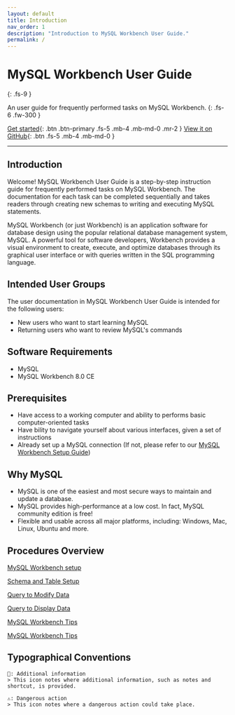 ```yaml
---
layout: default
title: Introduction
nav_order: 1
description: "Introduction to MySQL Workbench User Guide."
permalink: /
---
```


# MySQL Workbench User Guide
{: .fs-9 }

An user guide for frequently performed tasks on MySQL Workbench.
{: .fs-6 .fw-300 }

[Get started](#introduction){: .btn .btn-primary .fs-5 .mb-4 .mb-md-0 .mr-2 } [View it on GitHub](https://github.com/dvalle22/Mel-Danilo-Cody){: .btn .fs-5 .mb-4 .mb-md-0 }

---

## Introduction
Welcome! MySQL Workbench User Guide is a step-by-step instruction guide for frequently performed tasks on MySQL Workbench. The documentation for each task can be completed sequentially and takes readers through creating new schemas to writing and executing MySQL statements.

MySQL Workbench (or just Workbench) is an application software for database design using the popular relational database management system, MySQL. A powerful tool for software developers, Workbench provides a visual environment to create, execute, and optimize databases through its graphical user interface or with queries written in the SQL programming language.

## Intended User Groups
The user documentation in MySQL Workbench User Guide is intended for the following users:
- New users who want to start learning MySQL
- Returning users who want to review MySQL's commands

## Software Requirements
- MySQL
- MySQL Workbench 8.0 CE

## Prerequisites
- Have access to a working computer and ability to performs basic computer-oriented tasks
- Have bility to navigate yourself about various interfaces, given a set of instructions
- Already set up a MySQL connection (If not, please refer to our [MySQL Workbench Setup Guide](docs/setup))

## Why MySQL
- MySQL is one of the easiest and most secure ways to maintain and update a database.
- MySQL provides high-performance at a low cost. In fact, MySQL community edition is free!
- Flexible and usable across all major platforms, including: Windows, Mac, Linux, Ubuntu and more.

## Procedures Overview
[MySQL Workbench setup](docs/setup)

[Schema and Table Setup](docs/schema)

[Query to Modify Data](docs/modify)

[Query to Display Data](docs/display)

[MySQL Workbench Tips](docs/tips)

[MySQL Workbench Tips](docs/glossary)

## Typographical Conventions
    
    📖: Additional information
    > This icon notes where additional information, such as notes and shortcut, is provided.
    
    ⚠️: Dangerous action
    > This icon notes where a dangerous action could take place.
    
